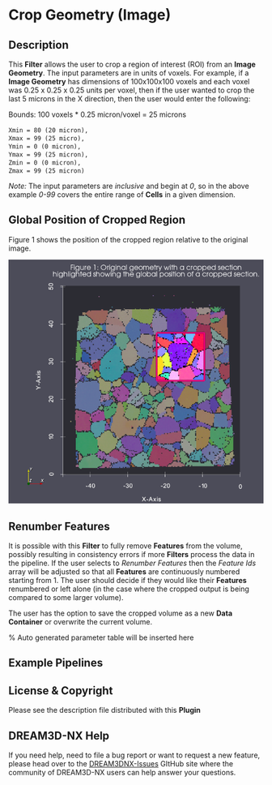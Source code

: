 # Crop Geometry (Image)

## Description

This **Filter** allows the user to crop a region of interest (ROI) from an **Image Geometry**.  The input parameters are in units of voxels.  For example, if a **Image Geometry** has dimensions of 100x100x100 voxels and each voxel was 0.25 x 0.25 x 0.25 units per voxel, then if the user wanted to crop the last 5 microns in the X direction, then the user would enter the following:

Bounds: 100 voxels * 0.25 micron/voxel = 25 microns

    Xmin = 80 (20 micron),
    Xmax = 99 (25 micro),
    Ymin = 0 (0 micron),
    Ymax = 99 (25 micron),
    Zmin = 0 (0 micron),
    Zmax = 99 (25 micron)

*Note:* The input parameters are *inclusive* and begin at *0*, so in the above example *0-99* covers the entire range of **Cells** in a given dimension.

## Global Position of Cropped Region

Figure 1 shows the position of the cropped region relative to the original image.

![Figure 1](Images/CropImageGeometry_1.png)

## Renumber Features

It is possible with this **Filter** to fully remove **Features** from the volume, possibly resulting in consistency errors if more **Filters** process the data in the pipeline. If the user selects to *Renumber Features* then the *Feature Ids* array will be adjusted so that all **Features** are continuously numbered starting from 1. The user should decide if they would like their **Features** renumbered or left alone (in the case where the cropped output is being compared to some larger volume).

The user has the option to save the cropped volume as a new **Data Container** or overwrite the current volume.

% Auto generated parameter table will be inserted here

## Example Pipelines

## License & Copyright

Please see the description file distributed with this **Plugin**

## DREAM3D-NX Help

If you need help, need to file a bug report or want to request a new feature, please head over to the [DREAM3DNX-Issues](https://github.com/BlueQuartzSoftware/DREAM3DNX-Issues) GItHub site where the community of DREAM3D-NX users can help answer your questions.
